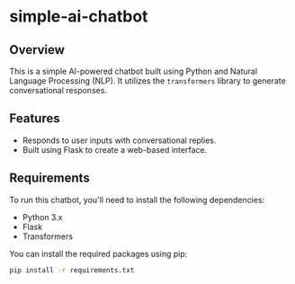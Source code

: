 # simple-ai-chatbot

## Overview

This is a simple AI-powered chatbot built using Python and Natural Language Processing (NLP). It utilizes the `transformers` library to generate conversational responses.

## Features

- Responds to user inputs with conversational replies.
- Built using Flask to create a web-based interface.

## Requirements

To run this chatbot, you'll need to install the following dependencies:

- Python 3.x
- Flask
- Transformers

You can install the required packages using pip:

```bash
pip install -r requirements.txt
